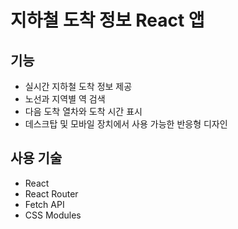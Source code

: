 # 지하철 도착 정보 React 앱

## 기능

-   실시간 지하철 도착 정보 제공
-   노선과 지역별 역 검색
-   다음 도착 열차와 도착 시간 표시
-   데스크탑 및 모바일 장치에서 사용 가능한 반응형 디자인

## 사용 기술

-   React
-   React Router
-   Fetch API
-   CSS Modules
